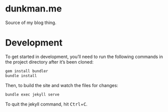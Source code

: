 # dunkman.me
Source of my blog thing.

# Development

To get started in development, you’ll need to run the following commands in the project directory after it’s been cloned: 

```bash
gem install bundler
bundle install
```

Then, to build the site and watch the files for changes:

```bash
bundle exec jekyll serve
```

To quit the jekyll command, hit <kbd>Ctrl</kbd>+<kbd>C</kbd>.
